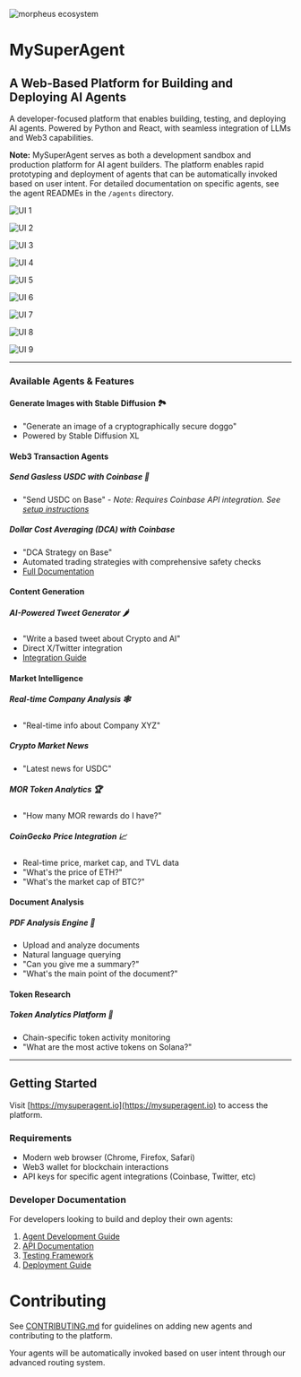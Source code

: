 ![morpheus ecosystem](images/morpheus-ecosystem@3x_green.png)

# MySuperAgent

## A Web-Based Platform for Building and Deploying AI Agents

A developer-focused platform that enables building, testing, and deploying AI agents. Powered by Python and React, with seamless integration of LLMs and Web3 capabilities.

**Note:** MySuperAgent serves as both a development sandbox and production platform for AI agent builders. The platform enables rapid prototyping and deployment of agents that can be automatically invoked based on user intent. For detailed documentation on specific agents, see the agent READMEs in the `/agents` directory.

![UI 1](images/mysuperagent-UI.png)

![UI 2](images/gasless-usdc-base-agent.png)

![UI 3](images/dca-strategy-agent.png)

![UI 4](images/image-generator.png)

![UI 5](images/tweet_sizzler.png)

![UI 6](images/real-time-info.png)

![UI 7](images/mor_rewards.png)

![UI 8](images/price-fetcher-realtime-news.png)

![UI 9](images/mysuperagent_chatpdf.png)

---

### Available Agents & Features

#### Generate Images with Stable Diffusion 🏞️

- "Generate an image of a cryptographically secure doggo"
- Powered by Stable Diffusion XL

#### Web3 Transaction Agents

##### Send Gasless USDC with Coinbase 🚚

- "Send USDC on Base"
  _- Note: Requires Coinbase API integration. See [setup instructions](submodules/agents/src/agents/base_agent/README.md)_

##### Dollar Cost Averaging (DCA) with Coinbase

- "DCA Strategy on Base"
- Automated trading strategies with comprehensive safety checks
- [Full Documentation](submodules/agents/src/agents/dca_agent/README.md)

#### Content Generation

##### AI-Powered Tweet Generator 🌶

- "Write a based tweet about Crypto and AI"
- Direct X/Twitter integration
- [Integration Guide](submodules/agents/src/agents/tweet_sizzler/README.md)

#### Market Intelligence

##### Real-time Company Analysis 🕸️

- "Real-time info about Company XYZ"

##### Crypto Market News

- "Latest news for USDC"

##### MOR Token Analytics 🏆

- "How many MOR rewards do I have?"

##### CoinGecko Price Integration 📈

- Real-time price, market cap, and TVL data
- "What's the price of ETH?"
- "What's the market cap of BTC?"

#### Document Analysis

##### PDF Analysis Engine 📄

- Upload and analyze documents
- Natural language querying
- "Can you give me a summary?"
- "What's the main point of the document?"

#### Token Research

##### Token Analytics Platform 🍿

- Chain-specific token activity monitoring
- "What are the most active tokens on Solana?"

---

## Getting Started

Visit [https://mysuperagent.io](https://mysuperagent.io) to access the platform.

### Requirements

- Modern web browser (Chrome, Firefox, Safari)
- Web3 wallet for blockchain interactions
- API keys for specific agent integrations (Coinbase, Twitter, etc)

### Developer Documentation

For developers looking to build and deploy their own agents:

1. [Agent Development Guide](docs/agent-development.md)
2. [API Documentation](docs/api-docs.md)
3. [Testing Framework](docs/testing.md)
4. [Deployment Guide](docs/deployment.md)

# Contributing

See [CONTRIBUTING.md](CONTRIBUTING.md) for guidelines on adding new agents and contributing to the platform.

Your agents will be automatically invoked based on user intent through our advanced routing system.
